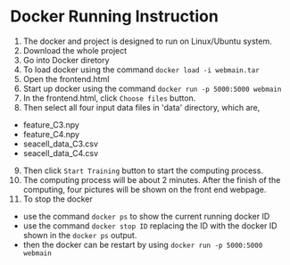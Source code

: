 # Docker Running Instruction
1. The docker and project is designed to run on Linux/Ubuntu system.
2. Download the whole project
3. Go into Docker diretory
4. To load docker using the command `docker load -i webmain.tar`
6. Open the frontend.html
7. Start up docker using the command `docker run -p 5000:5000 webmain`
8. In the frontend.html, click `Choose files` button.
9. Then select all four input data files in 'data' directory, which are,
  - feature_C3.npy
  - feature_C4.npy
  - seacell_data_C3.csv
  - seacell_data_C4.csv
9. Then click `Start Training` button to start the computing process.
10. The computing process will be about 2 minutes. After the finish of the computing, four pictures will be shown on the front end webpage.
11. To stop the docker
   - use the command `docker ps` to show the current running docker ID
   - use the command `docker stop ID` replacing the ID with the docker ID shown in the `docker ps` output.
   - then the docker can be restart by using `docker run -p 5000:5000 webmain`

